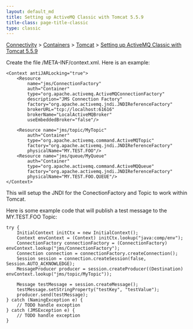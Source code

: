 ```yaml
---
layout: default_md
title: Setting up ActiveMQ Classic with Tomcat 5.5.9 
title-class: page-title-classic
type: classic
---
```


[Connectivity](connectivity) > [Containers](containers) > [Tomcat](tomcat) > [Setting up ActiveMQ Classic with Tomcat 5.5.9](setting-up-activemq-classic-with-tomcat-559)


Create the file <webapp-root>/META-INF/context.xml. Here is an example:
```
<Context antiJARLocking="true">
    <Resource
        name="jms/ConnectionFactory"
        auth="Container"
        type="org.apache.activemq.ActiveMQConnectionFactory"
        description="JMS Connection Factory"
        factory="org.apache.activemq.jndi.JNDIReferenceFactory"
        brokerURL="tcp://localhost:61616"
        brokerName="LocalActiveMQBroker"
        useEmbeddedBroker="false"/>

    <Resource name="jms/topic/MyTopic"
        auth="Container"
        type="org.apache.activemq.command.ActiveMQTopic"
        factory="org.apache.activemq.jndi.JNDIReferenceFactory"
        physicalName="MY.TEST.FOO"/>
    <Resource name="jms/queue/MyQueue"
        auth="Container"
        type="org.apache.activemq.command.ActiveMQQueue"
        factory="org.apache.activemq.jndi.JNDIReferenceFactory"
        physicalName="MY.TEST.FOO.QUEUE"/>
</Context>
```
This will setup the JNDI for the ConectionFactory and Topic to work within Tomcat.

Here is some example code that will publish a test message to the MY.TEST.FOO Topic:
```
try {
    InitialContext initCtx = new InitialContext();
    Context envContext = (Context) initCtx.lookup("java:comp/env");
    ConnectionFactory connectionFactory = (ConnectionFactory) envContext.lookup("jms/ConnectionFactory");
    Connection connection = connectionFactory.createConnection();
    Session session = connection.createSession(false, Session.AUTO_ACKNOWLEDGE);
    MessageProducer producer = session.createProducer((Destination) envContext.lookup("jms/topic/MyTopic"));

    Message testMessage = session.createMessage();
    testMessage.setStringProperty("testKey", "testValue");
    producer.send(testMessage);
} catch (NamingException e) {
    // TODO handle exception
} catch (JMSException e) {
    // TODO handle exception
}
```
